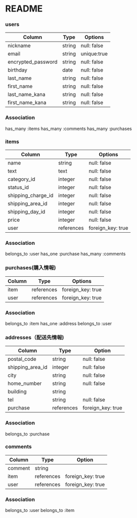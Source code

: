 # README

### users
| Column             | Type   | Options     | 
| ------------------ | ------ | ----------- | 
| nickname           | string | null: false | 
| email              | string | unique:true | 
| encrypted_password | string | null: false | 
| birthday           | date   | null: false | 
| last_name          | string | null: false | 
| first_name         | string | null: false | 
| last_name_kana     | string | null: false | 
| first_name_kana    | string | null: false | 

### Association
has_many :items
has_many :comments
has_many :purchases


### items
| Column             | Type       | Options           | 
| ------------------ | ---------- | ----------------- | 
| name               | string     | null: false       | 
| text               | text       | null: false       | 
| category_id        | integer    | null: false       | 
| status_id          | integer    | null: false       | 
| shipping_charge_id | integer    | null: false       | 
| shipping_area_id   | integer    | null: false       | 
| shipping_day_id    | integer    | null: false       | 
| price              | integer    | null: false       | 
| user               | references | foreign_key: true | 

### Association
belongs_to :user
has_one :purchase
has_many :comments


### purchases(購入情報) 
| Column   | Type       | Options           | 
| -------- | ---------- | ----------------- | 
| item     | references | foreign_key: true | 
| user     | references | foreign_key: true | 

### Association
belongs_to :item
has_one :address
belongs_to :user


### addresses（配送先情報)
| Column           | Type       | Option            | 
| ---------------- | ---------- | ----------------- | 
| postal_code      | string     | null: false       | 
| shipping_area_id | integer    | null: false       | 
| city             | string     | null: false       | 
| home_number      | string     | null: false       | 
| building         | string     |                   | 
| tel              | string     | null: false       | 
| purchase         | references | foreign_key: true | 

### Association
belongs_to :purchase

### comments
| Column  | Type       | Option            | 
| ------- | ---------- | ----------------- | 
| comment | string     |                   | 
| item    | references | foreign_key: true | 
| user    | references | foreign_key: true | 

### Association
belongs_to :user
belongs_to :item
